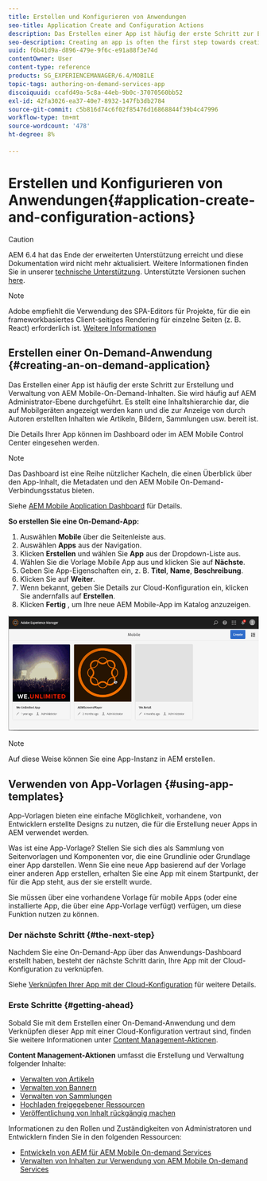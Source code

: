 ```yaml
---
title: Erstellen und Konfigurieren von Anwendungen
seo-title: Application Create and Configuration Actions
description: Das Erstellen einer App ist häufig der erste Schritt zur Erstellung und Verwaltung von AEM Mobile-On-Demand-Inhalten. Auf dieser Seite erfahren Sie mehr.
seo-description: Creating an app is often the first step towards creating and managing AEM Mobile On-Demand content. Follow this page to learn more.
uuid: f6b41d9a-d896-479e-9f6c-e91a88f3e74d
contentOwner: User
content-type: reference
products: SG_EXPERIENCEMANAGER/6.4/MOBILE
topic-tags: authoring-on-demand-services-app
discoiquuid: ccafd49a-5c8a-44eb-9b0c-37070560bb52
exl-id: 42fa3026-ea37-40e7-8932-147fb3db2784
source-git-commit: c5b816d74c6f02f85476d16868844f39b4c47996
workflow-type: tm+mt
source-wordcount: '478'
ht-degree: 8%

---
```


# Erstellen und Konfigurieren von Anwendungen{#application-create-and-configuration-actions}

>[!CAUTION]
>
>AEM 6.4 hat das Ende der erweiterten Unterstützung erreicht und diese Dokumentation wird nicht mehr aktualisiert. Weitere Informationen finden Sie in unserer [technische Unterstützung](https://helpx.adobe.com/de/support/programs/eol-matrix.html). Unterstützte Versionen suchen [here](https://experienceleague.adobe.com/docs/?lang=de).

>[!NOTE]
>
>Adobe empfiehlt die Verwendung des SPA-Editors für Projekte, für die ein frameworkbasiertes Client-seitiges Rendering für einzelne Seiten (z. B. React) erforderlich ist. [Weitere Informationen](/help/sites-developing/spa-overview.md)

## Erstellen einer On-Demand-Anwendung {#creating-an-on-demand-application}

Das Erstellen einer App ist häufig der erste Schritt zur Erstellung und Verwaltung von AEM Mobile-On-Demand-Inhalten. Sie wird häufig auf AEM Administrator-Ebene durchgeführt. Es stellt eine Inhaltshierarchie dar, die auf Mobilgeräten angezeigt werden kann und die zur Anzeige von durch Autoren erstellten Inhalten wie Artikeln, Bildern, Sammlungen usw. bereit ist.

Die Details Ihrer App können im Dashboard oder im AEM Mobile Control Center eingesehen werden.

>[!NOTE]
>
>Das Dashboard ist eine Reihe nützlicher Kacheln, die einen Überblick über den App-Inhalt, die Metadaten und den AEM Mobile On-Demand-Verbindungsstatus bieten.
>
>Siehe [AEM Mobile Application Dashboard](/help/mobile/mobile-apps-ondemand-application-dashboard.md) für Details.

**So erstellen Sie eine On-Demand-App:**

1. Auswählen **Mobile** über die Seitenleiste aus.
1. Auswählen **Apps** aus der Navigation.
1. Klicken **Erstellen** und wählen Sie **App** aus der Dropdown-Liste aus.
1. Wählen Sie die Vorlage Mobile App aus und klicken Sie auf **Nächste**.
1. Geben Sie App-Eigenschaften ein, z. B. **Titel**, **Name**, **Beschreibung**.
1. Klicken Sie auf **Weiter**.
1. Wenn bekannt, geben Sie Details zur Cloud-Konfiguration ein, klicken Sie andernfalls auf **Erstellen**.
1. Klicken **Fertig** , um Ihre neue AEM Mobile-App im Katalog anzuzeigen.

![chlimage_1](assets/chlimage_1.gif)

>[!NOTE]
>
>Auf diese Weise können Sie eine App-Instanz in AEM erstellen.

## Verwenden von App-Vorlagen {#using-app-templates}

App-Vorlagen bieten eine einfache Möglichkeit, vorhandene, von Entwicklern erstellte Designs zu nutzen, die für die Erstellung neuer Apps in AEM verwendet werden.

Was ist eine App-Vorlage? Stellen Sie sich dies als Sammlung von Seitenvorlagen und Komponenten vor, die eine Grundlinie oder Grundlage einer App darstellen.
Wenn Sie eine neue App basierend auf der Vorlage einer anderen App erstellen, erhalten Sie eine App mit einem Startpunkt, der für die App steht, aus der sie erstellt wurde.

Sie müssen über eine vorhandene Vorlage für mobile Apps (oder eine installierte App, die über eine App-Vorlage verfügt) verfügen, um diese Funktion nutzen zu können.

### Der nächste Schritt {#the-next-step}

Nachdem Sie eine On-Demand-App über das Anwendungs-Dashboard erstellt haben, besteht der nächste Schritt darin, Ihre App mit der Cloud-Konfiguration zu verknüpfen.

Siehe [Verknüpfen Ihrer App mit der Cloud-Konfiguration](/help/mobile/mobile-on-demand-associating-an-on-demand-app-to-cloud-configuration.md) für weitere Details.

### Erste Schritte {#getting-ahead}

Sobald Sie mit dem Erstellen einer On-Demand-Anwendung und dem Verknüpfen dieser App mit einer Cloud-Konfiguration vertraut sind, finden Sie weitere Informationen unter [Content Management-Aktionen](/help/mobile/mobile-apps-ondemand-manage-content-ondemand.md).

**Content Management-Aktionen** umfasst die Erstellung und Verwaltung folgender Inhalte:

* [Verwalten von Artikeln](/help/mobile/mobile-on-demand-managing-articles.md)
* [Verwalten von Bannern](/help/mobile/mobile-on-demand-managing-banners.md)
* [Verwalten von Sammlungen](/help/mobile/mobile-on-demand-managing-collections.md)
* [Hochladen freigegebener Ressourcen](/help/mobile/mobile-on-demand-shared-resources.md)
* [Veröffentlichung von Inhalt rückgängig machen](/help/mobile/mobile-on-demand-publishing-unpublishing.md)

Informationen zu den Rollen und Zuständigkeiten von Administratoren und Entwicklern finden Sie in den folgenden Ressourcen:

* [Entwickeln von AEM für AEM Mobile On-demand Services](/help/mobile/aem-mobile-on-demand.md)
* [Verwalten von Inhalten zur Verwendung von AEM Mobile On-demand Services](/help/mobile/aem-mobile.md)
